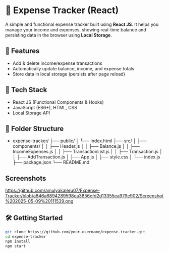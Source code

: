 # 💸 Expense Tracker (React)

A simple and functional expense tracker built using **React JS**. It helps you manage your income and expenses, showing real-time balance and persisting data in the browser using **Local Storage**.

## 🚀 Features
- Add & delete income/expense transactions
- Automatically update balance, income, and expense totals
- Store data in local storage (persists after page reload)

## 🧠 Tech Stack
- React JS (Functional Components & Hooks)
- JavaScript (ES6+), HTML, CSS
- Local Storage API

## 📂 Folder Structure
- expense-tracker/
├── public/
│ └── index.html
├── src/
│ ├── components/
│ │ ├── Header.js
│ │ ├── Balance.js
│ │ ├── IncomeExpenses.js
│ │ ├── TransactionList.js
│ │ ├── Transaction.js
│ │ ├── AddTransaction.js
│ ├── App.js
│ ├── style.css
│ └── index.js
├── package.json
└── README.md

## Screenshots

https://github.com/amulyakaleru07/Expense-Tracker/blob/a846a6894289598ea3856efd2d13355ea979e902/Screenshot%202025-05-09%20111539.png

## 🛠️ Getting Started

```bash
git clone https://github.com/your-username/expense-tracker.git
cd expense-tracker
npm install
npm start

